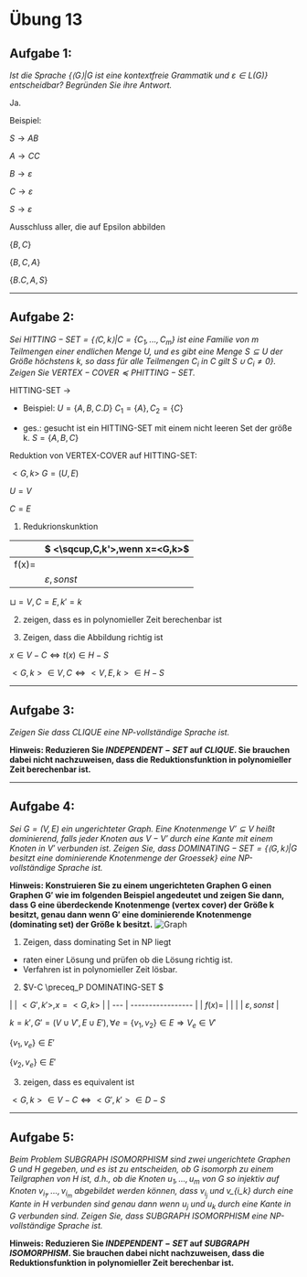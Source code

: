 # Übung 13
## Aufgabe 1:
*Ist die Sprache $\{\langle G\rangle | G \text{ ist eine kontextfreie Grammatik und } \varepsilon \in L(G)\}$ entscheidbar? Begründen
Sie ihre Antwort.*

Ja.

Beispiel:

$S\rightarrow AB$

$A\rightarrow CC$

$B\rightarrow \varepsilon$

$C\rightarrow \varepsilon$

$S\rightarrow \varepsilon$

Ausschluss aller, die auf Epsilon abbilden

$\{B,C\}$

$\{B,C,A\}$

$\{B.C,A,S\}$


---
## Aufgabe 2:
*Sei $HITTING-SET = \{\langle C,k\rangle | C = \{C_1,...,C_m\}$ ist eine Familie von m Teilmengen einer endlichen Menge U, und es gibt eine Menge $S \subseteq U$ der Größe höchstens k, so dass für alle Teilmengen $C_i$ in C gilt $S\cup C_i \neq 0\}$. Zeigen Sie $VERTEX-COVER \preceq P HITTING-SET$.*

HITTING-SET ->
* Beispiel: $U=\{A,B,C.D\}$
$C_1=\{A\}, C_2=\{C\}$

* ges.:
gesucht ist ein HITTING-SET mit einem nicht leeren Set der größe k.
$S=\{A,B,C\}$

Reduktion von VERTEX-COVER auf HITTING-SET:

$<G,k>$ $G=(U,E)$

$U=V$

$C=E$

1. Redukrionskunktion

|     |     $ <\sqcup,C,k'>,wenn x=<G,k>$ |
| --- | ------ |
| f(x)= |    |
|     |   $\varepsilon,sonst$

$\sqcup = V, C=E,k'=k$

2. zeigen, dass es in polynomieller Zeit berechenbar ist

3. Zeigen, dass die Abbildung richtig ist

 $x\in V-C \Leftrightarrow t(x)\in H-S$

 $<G,k>\in V,C \Leftrightarrow <V,E,k> \in H-S$

---
## Aufgabe 3:
*Zeigen Sie dass CLIQUE eine NP-vollständige Sprache ist.*

**Hinweis: Reduzieren Sie $INDEPENDENT-SET$ auf $CLIQUE$. Sie brauchen dabei nicht nachzuweisen, dass die
Reduktionsfunktion in polynomieller Zeit berechenbar ist.**

---
## Aufgabe 4:
*Sei $G = (V,E)$ ein ungerichteter Graph. Eine Knotenmenge $V' \subseteq V$ heißt dominierend, falls jeder Knoten aus $V-V'$ durch eine Kante mit einem Knoten in V′ verbunden ist. Zeigen Sie, dass $DOMINATING-SET = \{ \langle G,k\rangle | G \text{ besitzt eine dominierende Knotenmenge der Groesse} k\}$ eine NP-vollständige Sprache ist.*

**Hinweis: Konstruieren Sie zu einem ungerichteten Graphen G einen Graphen G′ wie im folgenden Beispiel angedeutet und zeigen Sie dann, dass G eine überdeckende Knotenmenge (vertex cover) der Größe k besitzt, genau dann wenn G′ eine dominierende Knotenmenge (dominating set) der Größe k besitzt.**
![Graph](Graph.png)

1. Zeigen, dass dominating Set in NP liegt

* raten einer Lösung und prüfen ob die Lösung richtig ist.
* Verfahren ist in polynomieller Zeit lösbar.

2. $V-C \preceq_P DOMINATING-SET $

|     | $<G',k'>,x=<G,k>$ |
| --- | ----------------- |
| $f(x)=$ |               |
|     | $\varepsilon, sonst$ |

$k=k', G'=(V\cup V', E\cup E'), \forall e = \{v_1,v_2\}\in E \Rightarrow V_e \in V'$

$\{v_1,v_e\} \in E'$

$\{v_2,v_e\} \in E'$

3. zeigen, dass es equivalent ist

$<G,k>\in V-C\Leftrightarrow <G',k'>\in D-S$

---
## Aufgabe 5:
*Beim Problem $SUBGRAPH \text{ } ISOMORPHISM$ sind zwei ungerichtete Graphen G und H gegeben, und es ist zu entscheiden, ob G isomorph zu einem Teilgraphen von H ist, d.h., ob die Knoten $u_1,...,u_m$ von G so injektiv auf Knoten $v_{i_1},...,v_{i_m}$ abgebildet werden können, dass $v_{i_j}$ und v_{i_k} durch eine Kante in H verbunden sind genau dann wenn $u_j$ und $u_k$ durch eine Kante in G verbunden sind. Zeigen Sie, dass $SUBGRAPH \text{ } ISOMORPHISM$ eine NP-vollständige Sprache ist.*

**Hinweis: Reduzieren Sie $INDEPENDENT-SET$ auf $SUBGRAPH \text{ } ISOMORPHISM$. Sie brauchen dabei nicht nachzuweisen, dass die Reduktionsfunktion in polynomieller Zeit berechenbar ist.**
